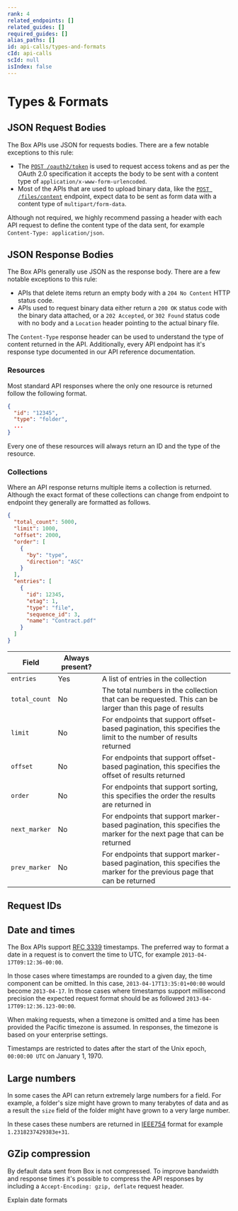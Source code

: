 ```yaml
---
rank: 4
related_endpoints: []
related_guides: []
required_guides: []
alias_paths: []
id: api-calls/types-and-formats
cId: api-calls
scId: null
isIndex: false
---
```


# Types & Formats

## JSON Request Bodies

The Box APIs use JSON for requests bodies. There are a few notable exceptions
to this rule:

- The [`POST /oauth2/token`][post-oauth2-token] is used to request access tokens
  and as per the OAuth 2.0 specification it accepts the body to be sent
  with a content type of `application/x-www-form-urlencoded`.
- Most of the APIs that are used to upload binary data, like the
  [`POST /files/content`][post-files-content] endpoint, expect data to be sent
  as form data with a content type of `multipart/form-data`.

<Message>

Although not required, we highly recommend passing a header with each API
request to define the content type of the data sent, for example
`Content-Type: application/json`.

</Message>

## JSON Response Bodies

The Box APIs generally use JSON as the response body. There are a few notable
exceptions to this rule:

- APIs that delete items return an empty body with a `204 No Content` HTTP
  status code.
- APIs used to request binary data either return a `200 OK` status code with the
  binary data attached, or a `202 Accepted`, or `302 Found` status code with no
  body and a `Location` header pointing to the actual binary file.

<Message>

The `Content-Type` response header can be used to understand the type of
content returned in the API. Additionally, every API endpoint has it's
response type documented in our API reference documentation.

</Message>

### Resources

Most standard API responses where the only one resource is returned follow the
following format.

```json
{
  "id": "12345",
  "type": "folder",
  ...
}
```

Every one of these resources will always return an ID and the type of the resource.

### Collections

Where an API response returns multiple items a collection is returned. Although
the exact format of these collections can change from endpoint to endpoint they
generally are formatted as follows.

```json
{
  "total_count": 5000,
  "limit": 1000,
  "offset": 2000,
  "order": [
    {
      "by": "type",
      "direction": "ASC"
    }
  ],
  "entries": [
    {
      "id": 12345,
      "etag": 1,
      "type": "file",
      "sequence_id": 3,
      "name": "Contract.pdf"
    }
  ]
}
```

<!-- markdownlint-disable line-length -->

| Field         | Always present? |                                                                                                                          |
| ------------- | --------------- | ------------------------------------------------------------------------------------------------------------------------ |
| `entries`     | Yes             | A list of entries in the collection                                                                                      |
| `total_count` | No              | The total numbers in the collection that can be requested. This can be larger than this page of results                  |
| `limit`       | No              | For endpoints that support offset-based pagination, this specifies the limit to the number of results returned           |
| `offset`      | No              | For endpoints that support offset-based pagination, this specifies the offset of results returned                        |
| `order`       | No              | For endpoints that support sorting, this specifies the order the results are returned in                                 |
| `next_marker` | No              | For endpoints that support marker-based pagination, this specifies the marker for the next page that can be returned     |
| `prev_marker` | No              | For endpoints that support marker-based pagination, this specifies the marker for the previous page that can be returned |

<!-- markdownlint-enable line-length -->

## Request IDs

## Date and times

The Box APIs support [RFC 3339][rfc3339] timestamps. The preferred way to format
a date in a request is to convert the time to UTC, for example `2013-04-17T09:12:36-00:00`.

In those cases where timestamps are rounded to a given day, the time component
can be omitted. In this case, `2013-04-17T13:35:01+00:00` would become
`2013-04-17`. In those cases where timestamps support millisecond precision the expected
request format should be as followed `2013-04-17T09:12:36.123-00:00`.

When making requests, when a timezone is omitted and a time has been provided
the Pacific timezone is assumed. In responses, the timezone is based on your
enterprise settings.

Timestamps are restricted to dates after the start of the Unix epoch, `00:00:00
UTC` on January 1, 1970.

## Large numbers

In some cases the API can return extremely large numbers for a field. For
example, a folder's size might have grown to many terabytes of data and
as a result the `size` field of the folder might have grown to a very large
number.

In these cases these numbers are returned in [IEEE754][numbers] format for
example `1.2318237429383e+31`.

## GZip compression

By default data sent from Box is not compressed. To improve bandwidth and
response times it's possible to compress the API responses by including
a `Accept-Encoding: gzip, deflate` request header.

Explain date formats

[post-oauth2-token]: endpoint://post-oauth2-token
[post-files-content]: endpoint://post-files-content
[numbers]: https://en.wikipedia.org/wiki/IEEE_754
[rfc3339]: https://www.ietf.org/rfc/rfc3339.txt
